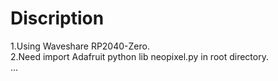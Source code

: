 # Discription
1.Using Waveshare RP2040-Zero.  
2.Need import Adafruit python lib neopixel.py in root directory.  
...
